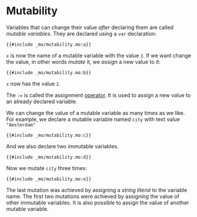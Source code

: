 # Mutability

Variables that can change their value *after* declaring them are called *mutable variables*. They are declared using a `var` declaration:

```motoko
{{#include _mo/mutability.mo:a}}
```

`x` is now the name of a mutable variable with the value `1`. If we want change the value, in other words *mutate* it, we *assign* a new value to it:

```motoko
{{#include _mo/mutability.mo:b}}
```

`x` now has the value `2`. 

The `:=` is called the assignment [operator](operators.html). It is used to assign a new value to an already declared variable. 

We can change the value of a mutable variable as many times as we like. For example, we declare a mutable variable named `city` with text value `"Amsterdam"`

```motoko
{{#include _mo/mutability.mo:c}}
```

And we also declare two immutable variables. 

```motoko
{{#include _mo/mutability.mo:d}}
```

Now we mutate `city` three times:

```motoko
{{#include _mo/mutability.mo:e}}
```

The last mutation was achieved by assigning a *string literal* to the variable name. The first two mutations were achieved by assigning the value of other immutable variables. It is also possible to assign the value of another mutable variable. 

